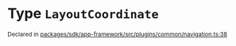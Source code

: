 # Type `LayoutCoordinate`
<sub>Declared in [packages/sdk/app-framework/src/plugins/common/navigation.ts:38](https://github.com/dxos/dxos/blob/88f322397/packages/sdk/app-framework/src/plugins/common/navigation.ts#L38)</sub>






